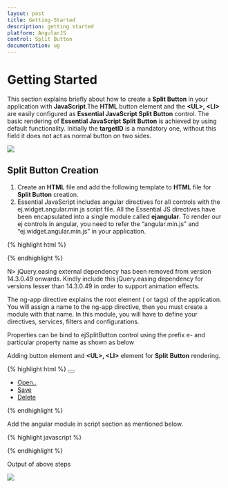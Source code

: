 ```yaml
---
layout: post
title: Getting-Started
description: getting started 
platform: AngularJS
control: Split Button
documentation: ug
---
```


# Getting Started 

This section explains briefly about how to create a **Split Button** in your application with **JavaScript**.The **HTML** button element and the **&lt;UL&gt;, &lt;LI&gt;** are easily configured as **Essential JavaScript Split Button** control.  The basic rendering of **Essential JavaScript Split** **Button** is achieved by using default functionality. Initially the **targetID** is a mandatory one, without this field it does not act as normal button on two sides.


![](/js/SplitButton/Getting-Started_images/Getting-Started_img1.png)

## Split Button Creation

1. Create an **HTML** file and add the following template to **HTML** file for **Split Button** creation.
2. Essential JavaScript includes angular directives for all controls with the ej.widget.angular.min.js script file. All the Essential JS directives have been encapsulated into a single module called **ejangular**. To render our ej controls in angular, you need to refer the “angular.min.js” and “ej.widget.angular.min.js” in your application.


{% highlight html %}

<!doctype html>
<html lang="en" ng-app="SplitButtn">
<head>
    <title>Getting Started Essential JS</title>
    <!-- Style sheet for default theme (flat azure) -->
    <link href="http://cdn.syncfusion.com/{{ site.releaseversion }}/js/web/flat-azure/ej.web.all.min.css" rel="stylesheet" />
    <!--Scripts-->
    <script src="http://cdn.syncfusion.com/js/assets/external/jquery-1.10.2.min.js"></script>
    <script src="http://cdn.syncfusion.com/{{ site.releaseversion }}/js/web/ej.web.all.min.js"></script>
    <!--Add custom scripts here -->
</head>
<body ng-controller="SplitButton">
    <!--add button element here-->
</body>
</html>


{% endhighlight %}

N> jQuery.easing external dependency has been removed from version 14.3.0.49 onwards. Kindly include this jQuery.easing dependency for versions lesser than 14.3.0.49 in order to support animation effects.

The ng-app directive explains the root element (<html> or <body> tags) of the application. You will assign a name to the ng-app directive, then you must create a module with that name. In this module, you will have to define your directives, services, filters and configurations.

Properties can be bind to ejSplitButton control using the prefix e- and particular property name as shown as below

Adding button element and **&lt;UL&gt;, &lt;LI&gt;** element for **Split** **Button** rendering.

{% highlight html %}
<button id="save" ej-splitbutton e-showroundedcorner="true" e-targetid="menu1" e-text="Save" e-width="width" e-height="height" ></button>                        
<ul id="menu1">
    <li><a href="#">Open..</a></li>
    <li><a href="#">Save</a></li>
    <li><a href="#">Delete</a></li>
</ul>
{% endhighlight %}


Add the angular module in script section as mentioned below.

{% highlight javascript %}

<script type="text/javascript">
            
    angular.module('SplitButtn', ['ejangular'])
        .controller('SplitButton', function ($scope) {
            $scope.width = "120px";
            $scope.height = "50px";
    });
</script>

{% endhighlight %}

Output of above steps

![](/js/SplitButton/Getting-Started_images/Getting-Started_img2.png) 

